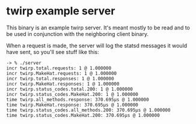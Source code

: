 # twirp example server #

This binary is an example twirp server. It's meant mostly to be read
and to be used in conjunction with the neighboring client binary.

When a request is made, the server will log the statsd messages it
would have sent, so you'll see stuff like this:

    -> % ./server
    incr twirp.total.requests: 1 @ 1.000000
    incr twirp.MakeHat.requests: 1 @ 1.000000
    incr twirp.total.responses: 1 @ 1.000000
    incr twirp.MakeHat.responses: 1 @ 1.000000
    incr twirp.status_codes.total.200: 1 @ 1.000000
    incr twirp.status_codes.MakeHat.200: 1 @ 1.000000
    time twirp.all_methods.response: 370.695µs @ 1.000000
    time twirp.MakeHat.response: 370.695µs @ 1.000000
    time twirp.status_codes.all_methods.200: 370.695µs @ 1.000000
    time twirp.status_codes.MakeHat.200: 370.695µs @ 1.000000
